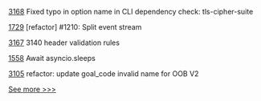 
[3168](https://github.com/hyperledger/besu/pull/3168) Fixed typo in option name in CLI dependency check: tls-cipher-suite

[1729](https://github.com/hyperledger/iroha/pull/1729) [refactor] #1210: Split event stream

[3167](https://github.com/hyperledger/besu/pull/3167) 3140 header validation rules

[1558](https://github.com/hyperledger/aries-cloudagent-python/pull/1558) Await asyncio.sleeps

[3105](https://github.com/hyperledger/aries-framework-go/pull/3105) refactor: update goal_code invalid name for OOB V2


[See more >>>](https://start-here.hyperledger.org/pull-requests)
